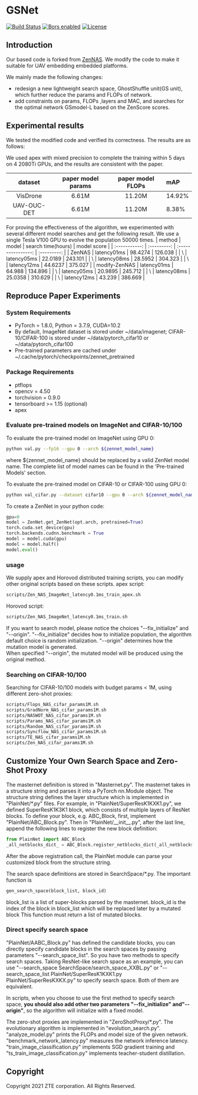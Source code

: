 # GSNet

[![Build Status](https://dev.azure.com/Adlik/GitHub/_apis/build/status/Adlik.zen_nas?branchName=main)](https://dev.azure.com/Adlik/GitHub/_build/latest?definitionId=5&branchName=main)
[![Bors enabled](https://bors.tech/images/badge_small.svg)](https://app.bors.tech/repositories/38905)
[![License](https://img.shields.io/badge/License-Apache%202.0-blue.svg)](https://opensource.org/licenses/Apache-2.0)

## Introduction

Our based code is forked from [ZenNAS](https://github.com/idstcv/ZenNAS).
 We modify the code to make it suitable for UAV embedding embedded platforms.
 
We mainly made the following changes:

- redesign a new lightweight search space, GhostShuffle unit(GS unit), which further reduce the params and FLOPs of network.
- add constraints on params, FLOPs ,layers and MAC, and searches for the optimal network GSmodel-L based on the
ZenScore scores.

## Experimental results

We tested the modified code and verified its correctness. The results are as follows:

We used apex with mixed precision to complete the training within 5 days on 4 2080Ti GPUs,
and the results are consistent with the paper.

|    dataset   | paper model params   |   paper model FLOPs   |     mAP        |
| :----------: | :------------------: | :-------------------: |:---------------|
|  VisDrone    |        6.61M         |       11.20M          |    14.92%      |
| UAV-OUC-DET  |        6.61M         |       11.20M          |    8.38%       |



For proving the effectiveness of the algorithm, we experimented with several different model searches
and get the following result.
We use a single Tesla V100 GPU to evolve the population 50000 times.
|    method     |    model    | search time(hours) | model score |
| :-----------: | :---------: | :----------------: | :---------: |
|    ZenNAS     | latency01ms |      98.4274       |   126.038   |
|        \       | latency05ms |      22.0189       |   243.101   |
|        \       | latency08ms |      28.5952       |   304.323   |
|        \       | latency12ms |      44.6237       |   375.027   |
| modify-ZenNAS | latency01ms |       64.988       |   134.896   |
|        \       | latency05ms |      20.9895       |   245.712   |
|        \       | latency08ms |      25.0358       |   310.629   |
|        \       | latency12ms |       43.239       |   386.669   |

## Reproduce Paper Experiments

### System Requirements

- PyTorch = 1.8.0, Python = 3.7.9, CUDA=10.2
- By default, ImageNet dataset is stored under \~/data/imagenet;
CIFAR-10/CIFAR-100 is stored under \~/data/pytorch\_cifar10 or \~/data/pytorch\_cifar100
- Pre-trained parameters are cached under \~/.cache/pytorch/checkpoints/zennet\_pretrained

### Package Requirements

- ptflops
- opencv = 4.50 
- torchvision = 0.9.0
- tensorboard >= 1.15 (optional)
- apex

### Evaluate pre-trained models on ImageNet and CIFAR-10/100

To evaluate the pre-trained model on ImageNet using GPU 0:

``` bash
python val.py --fp16 --gpu 0 --arch ${zennet_model_name}
```

where ${zennet\_model\_name} should be replaced by a valid ZenNet model name.
The complete list of model names can be found in the 'Pre-trained Models' section.

To evaluate the pre-trained model on CIFAR-10 or CIFAR-100 using GPU 0:

``` bash
python val_cifar.py --dataset cifar10 --gpu 0 --arch ${zennet_model_name}
```

To create a ZenNet in your python code:

``` python
gpu=0
model = ZenNet.get_ZenNet(opt.arch, pretrained=True)
torch.cuda.set_device(gpu)
torch.backends.cudnn.benchmark = True
model = model.cuda(gpu)
model = model.half()
model.eval()
```

### usage

We supply apex and Horovod distributed training scripts, you can modify other original scripts based on these scripts.
apex script:

```bash
scripts/Zen_NAS_ImageNet_latency0.1ms_train_apex.sh
```

Horovod script:

```bash
scripts/Zen_NAS_ImageNet_latency0.1ms_train.sh
```

If you want to search model, please notice the choices "--fix_initialize" and "--origin".
"--fix_initialize" decides how to initialize population, the algorithm default choice is random initialization.
"--origin" determines how the mutation model is generated.  
When specified "--origin", the mutated model will be produced using the original method.

### Searching on CIFAR-10/100

Searching for CIFAR-10/100 models with budget params < 1M, using different zero-shot proxies:

```bash
scripts/Flops_NAS_cifar_params1M.sh
scripts/GradNorm_NAS_cifar_params1M.sh
scripts/NASWOT_NAS_cifar_params1M.sh
scripts/Params_NAS_cifar_params1M.sh
scripts/Random_NAS_cifar_params1M.sh
scripts/Syncflow_NAS_cifar_params1M.sh
scripts/TE_NAS_cifar_params1M.sh
scripts/Zen_NAS_cifar_params1M.sh
```


## Customize Your Own Search Space and Zero-Shot Proxy

The masternet definition is stored in "Masternet.py".
The masternet takes in a structure string and parses it into a PyTorch nn.Module object.
The structure string defines the layer structure which is implemented in "PlainNet/*.py" files.
For example, in "PlainNet/SuperResK1KXK1.py",
we defined SuperResK1K3K1 block, which consists of multiple layers of ResNet blocks.
To define your block, e.g. ABC_Block, first, implement "PlainNet/ABC_Block.py".
Then in "PlainNet/\_\_init\_\_.py",  after the last line, append the following lines to register the new block definition:

```python
from PlainNet import ABC_Block
_all_netblocks_dict_ = ABC_Block.register_netblocks_dict(_all_netblocks_dict_)
```

After the above registration call, the PlainNet module can parse your customized block from the structure string.

The search space definitions are stored in SearchSpace/*.py. The important function is

```python
gen_search_space(block_list, block_id)
```

block_list is a list of super-blocks parsed by the masternet.
block_id is the index of the block in block_list which will be replaced later by a mutated block
This function must return a list of mutated blocks.

### Direct specify search space

"PlainNet/AABC_Block.py" has defined the candidate blocks,
you can directly specify candidate blocks in the search spaces by passing parameters "--search_space_list".
So you have two methods to specify search spaces.
Taking ResNet-like search space as an example, you can use "--search_space SearchSpace/search_space_XXBL.py" or
"--search_space_list PlainNet/SuperResK1KXK1.py PlainNet/SuperResKXKX.py" to specify search space. Both of them are equivalent.

In scripts, when you choose to use the first method to specify search space,
**you should also add other two parameters "--fix_initialize" and"--origin"**,
so the algorithm will initialize with a fixed model.

The zero-shot proxies are implemented in "ZeroShotProxy/*.py". The evolutionary algorithm is implemented in "evolution_search.py".
"analyze_model.py" prints the FLOPs and model size of the given network.
"benchmark_network_latency.py" measures the network inference latency.
"train_image_classification.py" implements SGD gradient training
and "ts_train_image_classification.py" implements teacher-student distillation.


## Copyright

Copyright 2021 ZTE corporation. All Rights Reserved.
